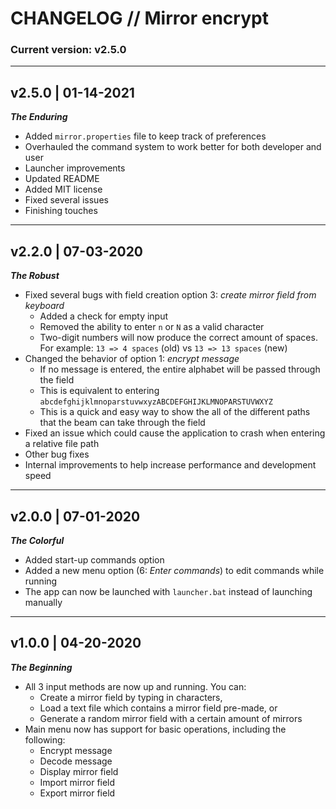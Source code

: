 # CHANGELOG // Mirror encrypt

### Current version: v2.5.0

---

## v2.5.0 | 01-14-2021
***The Enduring***
- Added `mirror.properties` file to keep track of preferences
- Overhauled the command system to work better for both developer and user
- Launcher improvements
- Updated README
- Added MIT license
- Fixed several issues
- Finishing touches

---

## v2.2.0 | 07-03-2020
***The Robust***
- Fixed several bugs with field creation option 3: *create mirror field from keyboard*
    - Added a check for empty input
    - Removed the ability to enter `n` or `N` as a valid character
    - Two-digit numbers will now produce the correct amount of spaces. For example:
      `13 => 4 spaces` (old) vs `13 => 13 spaces` (new)
- Changed the behavior of option 1: *encrypt message*
    - If no message is entered, the entire alphabet will be passed through the field
    - This is equivalent to entering `abcdefghijklmnoparstuvwxyzABCDEFGHIJKLMNOPARSTUVWXYZ`
    - This is a quick and easy way to show the all of the different paths that the beam can take through the field
- Fixed an issue which could cause the application to crash when entering a relative file path
- Other bug fixes
- Internal improvements to help increase performance and development speed

---

## v2.0.0 | 07-01-2020
***The Colorful***
- Added start-up commands option
- Added a new menu option (6: *Enter commands*) to edit commands while running
- The app can now be launched with `launcher.bat` instead of launching manually

---

## v1.0.0 | 04-20-2020
***The Beginning***
- All 3 input methods are now up and running. You can:
    - Create a mirror field by typing in characters,
    - Load a text file which contains a mirror field pre-made, or
    - Generate a random mirror field with a certain amount of mirrors
- Main menu now has support for basic operations, including the following:
    - Encrypt message
    - Decode message
    - Display mirror field
    - Import mirror field
    - Export mirror field

